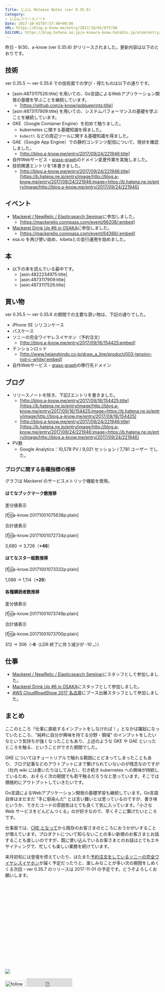 ```yaml
---
Title: じぶん Release Notes (ver 0.35.6)
Category:
- じぶんリリースノート
Date: 2017-10-01T07:57:40+09:00
URL: https://blog.a-know.me/entry/2017/10/01/075740
EditURL: https://blog.hatena.ne.jp/a-know/a-know.hateblo.jp/atom/entry/8599973812302686337
---
```


昨日・9/30、a-know (ver 0.35.6) がリリースされました。更新内容は以下のとおりです。


<!-- more -->


## 技術
ver 0.35.5 〜 ver 0.35.6 での技術面での学び・得たものは以下の通りです。

* [asin:4873117526:title] を用いての、Go言語によるWebアプリケーション開発の基礎を学ぶことを継続しています。
    * [https://github.com/a-know/goblueprints:title]
* [asin:4873117909:title] を用いての、システムパフォーマンスの基礎を学ぶことを継続しています。
* GKE（Google Container Engine）を初めて触りました。
    * kubernetes に関する基礎知識を得ました。
    * `kubectl` などの周辺ツールに関する基礎知識を得ました。
* GAE（Google App Engine）での静的コンテンツ配信について、現状を確認しました。
    * [http://blog.a-know.me/entry/2017/09/24/221946:title]
* 自作Webサービス・[grass-graph](https://grass-graph.moshimo.works/)のドメイン変更作業を実施しました。
* 技術関連エントリを1本書きました。
    * [http://blog.a-know.me/entry/2017/09/24/221946:title][https://b.hatena.ne.jp/entry/image/http://blog.a-know.me/entry/2017/09/24/221946:image=https://b.hatena.ne.jp/entry/image/http://blog.a-know.me/entry/2017/09/24/221946]




## イベント
* [Mackerel / NewRelic / Elasticsearch Seminar](https://mackerelio.connpass.com/event/66208/)に参加しました。
    * [https://mackerelio.connpass.com/event/66208/:embed]
* [Mackerel Drink Up #6 in OSAKA](https://mackerelio.connpass.com/event/64366/)に参加しました。
    * [https://mackerelio.connpass.com/event/64366/:embed]
* esa.io を再び使い始め、kibelaとの並行運用を始めました。


## 本
* 以下の本を読んでいる最中です。
    * [asin:4822234975:title]
    * [asin:4873117909:title]
    * [asin:4873117526:title]



## 買い物
ver 0.35.5 〜 ver 0.35.6 の期間での主要な買い物は、下記の通りでした。

* iPhone SE シリコンケース
* パスケース
* ソニーの完全ワイヤレスイヤホン（予約注文）
    * [http://blog.a-know.me/entry/2017/09/16/154425:embed]
* テンションロッド
    * [http://www.heianshindo.co.jp/draw_a_line/product/003-tension-rod-c-white/:embed]
* 自作Webサービス・[grass-graph](https://grass-graph.moshimo.works/)の移行先ドメイン


## ブログ
* リリースノートを除き、下記2エントリを書きました。
    * [http://blog.a-know.me/entry/2017/09/16/154425:title][https://b.hatena.ne.jp/entry/image/http://blog.a-know.me/entry/2017/09/16/154425:image=https://b.hatena.ne.jp/entry/image/http://blog.a-know.me/entry/2017/09/16/154425]
    * [http://blog.a-know.me/entry/2017/09/24/221946:title][https://b.hatena.ne.jp/entry/image/http://blog.a-know.me/entry/2017/09/24/221946:image=https://b.hatena.ne.jp/entry/image/http://blog.a-know.me/entry/2017/09/24/221946]
* PV数
    * Google Analytics：10,578 PV / 9,021 セッション / 7,781 ユーザー でした。


### ブログに関する各種指標の推移

グラフは Mackerel のサービスメトリック機能を使用。

#### はてなブックマーク数推移

差分値表示

[f:id:a-know:20171001075638p:plain]

合計値表示

[f:id:a-know:20171001072734p:plain]

3,680 → 3,726（<b>+46</b>）


#### はてなスター総数推移

[f:id:a-know:20171001073332p:plain]

1,088 → 1,114（<b>+26</b>）


#### 各種購読者数推移

差分値表示

[f:id:a-know:20171001073749p:plain]

合計値表示

[f:id:a-know:20171001073700p:plain]


312 → 306（<b>-6</b>（LDR 終了に伴う減少が -10 。））


## 仕事
* [Mackerel / NewRelic / Elasticsearch Seminar](https://mackerelio.connpass.com/)にスタッフとして参加しました。
* [Mackerel Drink Up #6 in OSAKA](https://mackerelio.connpass.com/event/64366/)にスタッフとして参加しました。
* [AWS CloudRoadShow 2017 名古屋](http://roadshow.awseventsjapan.com/nagoya/)にブース出展スタッフとして参加しました。



## まとめ
ここのところ「仕事に直結するインプットをしなければ！」となかば躍起になっていたところ、"純粋に自分が興味を持てる分野・領域" のインプットをしたいなという気持ちが強くなったこともあり、上述のような GKE や GAE といったところを触る、ということができた期間でした。


GKE についてはチュートリアルで触れる範囲にとどまってしまったこともあり、ブログ記事などのアウトプットにまで繋げられていないのが残念なのですが（社内 wiki には書いたりはしてみた）、引き続き kubernetes への興味が持続しているため、おそらく次の期間でも若干触るだろうなと思っています。そこでは積極的にアウトプットしていきたいです。


Go言語によるWebアプリケーション開発の基礎学習も継続しています。Go言語自体はまだまだ "手に馴染んだ" とは言い難いとは思っているのですが、書き味というか、できたコードの雰囲気はとても良くて気に入っています。「小さな Web サービスをどんどんつくる」のが好きなので、早くそこに繋げたいところです。


仕事面では、[CRE となって](http://blog.a-know.me/entry/2017/08/09/194331)から既存のお客さまのところにおうかがいすることが増えています。プロダクトについて知らないことの多い新規のお客さまとお話することも楽しいのですが、既に使い込んでいるお客さまとのお話はとてもエキサイティングで、忙しくも楽しい業務を続けています。


来月初旬には登壇を控えていたり、はたまた[予約注文をしているソニーの完全ワイヤレスイヤホン](http://blog.a-know.me/entry/2017/09/16/154425)が届く予定だったりと、楽しみなことが多い次の期間をしめくくる次回・ver 0.35.7 のリリースは 2017-11-01 の予定です。どうぞよろしくお願いします。


<div>
<br>
<script async src="//pagead2.googlesyndication.com/pagead/js/adsbygoogle.js"></script>
<!-- article-bottom2 -->
<ins class="adsbygoogle"
     style="display:inline-block;width:300px;height:250px"
     data-ad-client="ca-pub-3463034538369189"
     data-ad-slot="5274552934"></ins>
<script>
(adsbygoogle = window.adsbygoogle || []).push({});
</script>

<a href="http://bit.ly/grass-graph" target='blank' rel="nofollow"><img src="https://cdn-ak.f.st-hatena.com/images/fotolife/a/a-know/20170405/20170405220342.png"></a>
<br>
</div>

<div>
<a href='http://cloud.feedly.com/#subscription%2Ffeed%2Fhttp%3A%2F%2Fblog.a-know.me%2Ffeed'  target='blank'><img id='feedlyFollow' src='http://s3.feedly.com/img/follows/feedly-follow-rectangle-volume-small_2x.png' alt='follow us in feedly' width='65' height='20'></a>



<iframe src="http://blog.hatena.ne.jp/a-know/a-know.hateblo.jp/subscribe/iframe" allowtransparency="true" frameborder="0" scrolling="no" width="150" height="28"></iframe>
</div>
